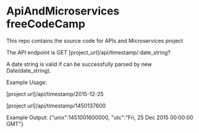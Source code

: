 # ApiAndMicroservices freeCodeCamp
This repo contains the source code for APIs and Microservices project 

The API endpoint is GET [project_url]/api/timestamp/:date_string?

A date string is valid if can be successfully parsed by new Date(date_string).

Example Usage:

[project url]/api/timestamp/2015-12-25

[project url]/api/timestamp/1450137600

Example Output: 
{"unix":1451001600000, "utc":"Fri, 25 Dec 2015 00:00:00 GMT"}
